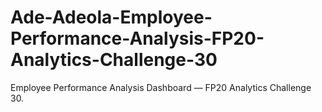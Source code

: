 # Ade-Adeola-Employee-Performance-Analysis-FP20-Analytics-Challenge-30
Employee Performance Analysis Dashboard — FP20 Analytics Challenge 30.
